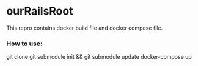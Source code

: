 # ourRailsRoot
This repro contains docker build file and docker compose file.

### How to use:
git clone 
git submodule init && git submodule update
docker-compose up
